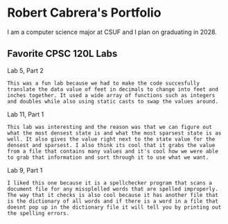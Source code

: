 
# Robert Cabrera's Portfolio

I am a computer science major at CSUF and I plan on graduating in 2028.

## Favorite CPSC 120L Labs

Lab 5, Part 2

    This was a fun lab because we had to make the code succesfully translate the data value of feet in decimals to change into feet and inches together. It used a wide array of functions such as integers and doubles while also using static casts to swap the values around.

Lab 11, Part 1

    This lab was interesting and the reason was that we can figure out what the most densest state is and what the most sparsest state is as well. It also gives the value right next to the state value for the densest and sparsest. I also think its cool that it grabs the value from a file that contains many values and it's cool how we were able to grab that information and sort through it to use what we want.

Lab 9, Part 1
    
    I liked this one because it is a spellchecker program that scans a document file for any missplelled words that are spelled improperly. The way that it checks is also cool because it has another file that is the dictionary of all words and if there is a word in a file that doesnt pop up in the dictionary file it will tell you by printing out the spelling errors.